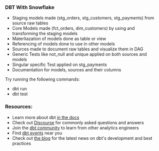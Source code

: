 ### DBT With Snowflake
- Staging models made (stg_orders, stg_customers, stg_payments) from source raw tables
- Core Models made (fct_orders, dim_customers) by using and transforming the staging models
- Materliazation of models done as table or view
- Referencing of models done to use in other models
- Sources made to document raw tables and visualize them in DAG
- Generic Tests like not_null and unique applied on both sources and models
- Singular specific Test applied on stg_payments
- Documentation for models, sources and their columns

Try running the following commands:
- dbt run
- dbt test

### Resources:
- Learn more about dbt [in the docs](https://docs.getdbt.com/docs/introduction)
- Check out [Discourse](https://discourse.getdbt.com/) for commonly asked questions and answers
- Join the [dbt community](http://community.getbdt.com/) to learn from other analytics engineers
- Find [dbt events](https://events.getdbt.com) near you
- Check out [the blog](https://blog.getdbt.com/) for the latest news on dbt's development and best practices



